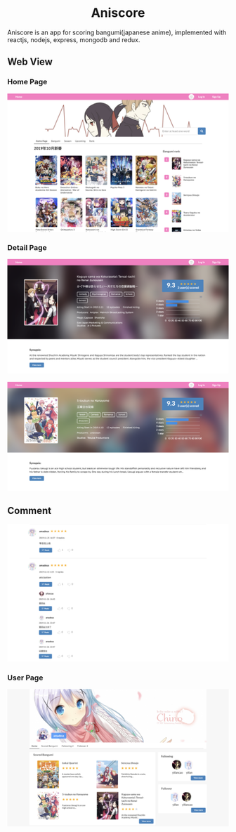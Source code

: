 <h1 align="center">Aniscore</h1>

Aniscore is an app for scoring bangumi(japanese anime), implemented with reactjs, nodejs, express, mongodb and redux.

## Web View
### Home Page
![Home Page](./screenshots/homepage.png)

### Detail Page
![Detail Page](./screenshots/detailpage.png) <br>
<br>
![Detail Page](./screenshots/detailpage1.png)

## Comment
![Comment](./screenshots/comment.png)

### User Page
![User Page](./screenshots/userpage.png)
